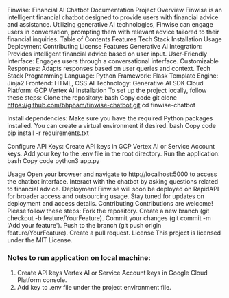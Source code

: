 Finwise: Financial AI Chatbot Documentation
Project Overview
Finwise is an intelligent financial chatbot designed to provide users with financial advice and assistance. Utilizing generative AI technologies, Finwise can engage users in conversation, prompting them with relevant advice tailored to their financial inquiries.
Table of Contents
Features
Tech Stack
Installation
Usage
Deployment
Contributing
License
Features
Generative AI Integration: Provides intelligent financial advice based on user input.
User-Friendly Interface: Engages users through a conversational interface.
Customizable Responses: Adapts responses based on user queries and context.
Tech Stack
Programming Language: Python
Framework: Flask
Template Engine: Jinja2
Frontend: HTML, CSS
AI Technology: Generative AI SDK
Cloud Platform: GCP Vertex AI
Installation
To set up the project locally, follow these steps:
Clone the repository:
bash
Copy code
git clone https://github.com/bhpham/finwise-chatbot.git
cd finwise-chatbot


Install dependencies: Make sure you have the required Python packages installed. You can create a virtual environment if desired.
bash
Copy code
pip install -r requirements.txt


Configure API Keys:
Create API keys in GCP Vertex AI or Service Account keys.
Add your key to the .env file in the root directory.
Run the application:
bash
Copy code
python3 app.py


Usage
Open your browser and navigate to http://localhost:5000 to access the chatbot interface.
Interact with the chatbot by asking questions related to financial advice.
Deployment
Finwise will soon be deployed on RapidAPI for broader access and outsourcing usage. Stay tuned for updates on deployment and access details.
Contributing
Contributions are welcome! Please follow these steps:
Fork the repository.
Create a new branch (git checkout -b feature/YourFeature).
Commit your changes (git commit -m 'Add your feature').
Push to the branch (git push origin feature/YourFeature).
Create a pull request.
License
This project is licensed under the MIT License.


### Notes to run application on local machine:
1. Create API keys Vertex AI or Service Account keys in Google Cloud Platform console.
2. Add key to .env file under the project environment file.
